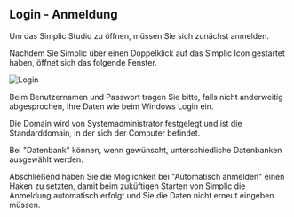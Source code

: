 ## Login - Anmeldung

Um das Simplic Studio zu öffnen, müssen Sie sich zunächst anmelden.

Nachdem Sie Simplic über einen Doppelklick auf das Simplic Icon gestartet haben, öffnet sich das folgende Fenster.

![Login](~/images/Login.png)

Beim Benutzernamen und Passwort tragen Sie bitte, falls nicht anderweitig abgesprochen, Ihre Daten wie beim Windows Login ein.

Die Domain wird von Systemadministrator festgelegt und ist die Standarddomain, in der sich der Computer befindet.

Bei "Datenbank" können, wenn gewünscht, unterschiedliche Datenbanken ausgewählt werden. 

Abschließend haben Sie die Möglichkeit bei "Automatisch anmelden" einen Haken zu setzten, damit beim zuküftigen Starten von Simplic die Anmeldung automatisch erfolgt und Sie die Daten nicht erneut eingeben müssen.